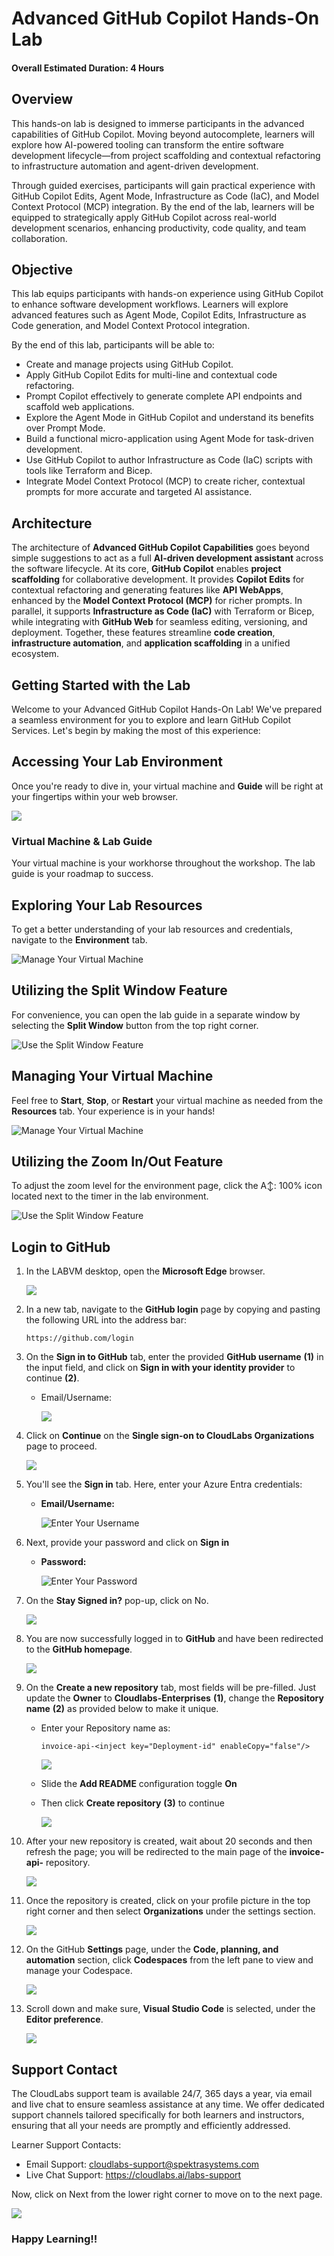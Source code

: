 # Advanced GitHub Copilot Hands-On Lab

#### Overall Estimated Duration: 4 Hours

## Overview

This hands-on lab is designed to immerse participants in the advanced capabilities of GitHub Copilot. Moving beyond autocomplete, learners will explore how AI-powered tooling can transform the entire software development lifecycle—from project scaffolding and contextual refactoring to infrastructure automation and agent-driven development.

Through guided exercises, participants will gain practical experience with GitHub Copilot Edits, Agent Mode, Infrastructure as Code (IaC), and Model Context Protocol (MCP) integration. By the end of the lab, learners will be equipped to strategically apply GitHub Copilot across real-world development scenarios, enhancing productivity, code quality, and team collaboration.

## Objective

This lab equips participants with hands-on experience using GitHub Copilot to enhance software development workflows. Learners will explore advanced features such as Agent Mode, Copilot Edits, Infrastructure as Code generation, and Model Context Protocol integration. 

By the end of this lab, participants will be able to:

- Create and manage projects using GitHub Copilot.
- Apply GitHub Copilot Edits for multi-line and contextual code refactoring.
- Prompt Copilot effectively to generate complete API endpoints and scaffold web applications.
- Explore the Agent Mode in GitHub Copilot and understand its benefits over Prompt Mode.
- Build a functional micro-application using Agent Mode for task-driven development.
- Use GitHub Copilot to author Infrastructure as Code (IaC) scripts with tools like Terraform and Bicep.
- Integrate Model Context Protocol (MCP) to create richer, contextual prompts for more accurate and targeted AI assistance.

## Architecture

The architecture of **Advanced GitHub Copilot Capabilities** goes beyond simple suggestions to act as a full **AI-driven development assistant** across the software lifecycle. At its core, **GitHub Copilot** enables **project scaffolding** for collaborative development. It provides **Copilot Edits** for contextual refactoring and generating features like **API WebApps**, enhanced by the **Model Context Protocol (MCP)** for richer prompts. In parallel, it supports **Infrastructure as Code (IaC)** with Terraform or Bicep, while integrating with **GitHub Web** for seamless editing, versioning, and deployment. Together, these features streamline **code creation**, **infrastructure automation**, and **application scaffolding** in a unified ecosystem.

## Getting Started with the Lab

Welcome to your Advanced GitHub Copilot Hands-On Lab! We've prepared a seamless environment for you to explore and learn GitHub Copilot Services. Let's begin by making the most of this experience:

## Accessing Your Lab Environment
 
Once you're ready to dive in, your virtual machine and **Guide** will be right at your fingertips within your web browser.
   
   ![](../../media/guide.png)

### Virtual Machine & Lab Guide
 
Your virtual machine is your workhorse throughout the workshop. The lab guide is your roadmap to success.

## Exploring Your Lab Resources

To get a better understanding of your lab resources and credentials, navigate to the **Environment** tab.

   ![Manage Your Virtual Machine](../../media/exp-lab-resources.png)

## Utilizing the Split Window Feature

For convenience, you can open the lab guide in a separate window by selecting the **Split Window** button from the top right corner.

![Use the Split Window Feature](../../media/split-window.png)

## Managing Your Virtual Machine

Feel free to **Start**, **Stop**, or **Restart** your virtual machine as needed from the **Resources** tab. Your experience is in your hands!

![Manage Your Virtual Machine](../../media/23-7-25-g-2.png)

## Utilizing the Zoom In/Out Feature

To adjust the zoom level for the environment page, click the A↕: 100% icon located next to the timer in the lab environment.

![Use the Split Window Feature](../../media/zoom.png)

## Login to GitHub

1. In the LABVM desktop, open the **Microsoft Edge** browser.

   ![](../../media/23-7-25-g-1.png)

1. In a new tab, navigate to the **GitHub login** page by copying and pasting the following URL into the address bar:

   ```
   https://github.com/login
   ```

1. On the **Sign in to GitHub** tab, enter the provided **GitHub username** **(1)** in the input field, and click on **Sign in with your identity provider** to continue **(2)**.

    - Email/Username: <inject key="GitHub User Name" enableCopy="true"/>

      ![](../../media/23-7-25-g1.png)

1. Click on **Continue** on the **Single sign-on to CloudLabs Organizations** page to proceed.

    ![](../../media/23-7-25-g2.png)

1. You'll see the **Sign in** tab. Here, enter your Azure Entra credentials:

   - **Email/Username:** <inject key="AzureAdUserEmail"></inject>

       ![Enter Your Username](../../media/23-7-25-g3.png)

1. Next, provide your password and click on **Sign in**

   - **Password:** <inject key="AzureAdUserPassword"></inject>

      ![Enter Your Password](../../media/23-7-25-g4.png)

1. On the **Stay Signed in?** pop-up, click on No.

    ![](../../media/23-7-25-g4.1.png)

1. You are now successfully logged in to **GitHub** and have been redirected to the **GitHub homepage**.

   ![](../../media/github-homepage01.png)

1. On the **Create a new repository** tab, most fields will be pre-filled. Just update the **Owner** to **Cloudlabs-Enterprises** **(1)**, change the **Repository name** **(2)** as provided below to make it unique.

    - Enter your Repository name as:

      ```
      invoice-api-<inject key="Deployment-id" enableCopy="false"/>
      ```

      ![](../../media/23-7-25-g5.png)

    - Slide the **Add README** configuration toggle **On**

    - Then click **Create repository** **(3)** to continue

      ![](../../media/23-7-25-g6.png)

1. After your new repository is created, wait about 20 seconds and then refresh the page; you will be redirected to the main page of the **invoice-api-<inject key="Deployment-id" enableCopy="false"/>**  repository.

      ![](../../media/new-repo.png)

1. Once the repository is created, click on your profile picture in the top right corner and then select **Organizations** under the settings section.

      ![](../../media/organizations.png)

1. On the GitHub **Settings** page, under the **Code, planning, and automation** section, click **Codespaces** from the left pane to view and manage your Codespace.

      ![](../../media/codespace-01.png)

1. Scroll down and make sure, **Visual Studio Code** is selected, under the **Editor preference**.

     ![](../../media/vscode02.png)
   

## Support Contact

The CloudLabs support team is available 24/7, 365 days a year, via email and live chat to ensure seamless assistance at any time. We offer dedicated support channels tailored specifically for both learners and instructors, ensuring that all your needs are promptly and efficiently addressed.

Learner Support Contacts:

- Email Support: cloudlabs-support@spektrasystems.com
- Live Chat Support: https://cloudlabs.ai/labs-support

Now, click on Next from the lower right corner to move on to the next page.

![](../../media/next-page.png)

### Happy Learning!!

